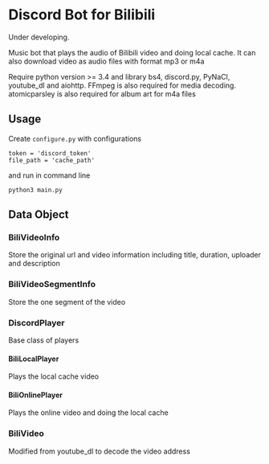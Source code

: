 # Discord Bot for Bilibili

Under developing.

Music bot that plays the audio of Bilibili video and doing local cache.
It can also download video as audio files with format mp3 or m4a

Require python version >= 3.4 and library bs4, discord.py, PyNaCl, youtube_dl and aiohttp.
FFmpeg is also required for media decoding.
atomicparsley is also required for album art for m4a files

## Usage

Create `configure.py` with configurations

```
token = 'discord_token'
file_path = 'cache_path'
```

and run in command line

```
python3 main.py
```

## Data Object

### BiliVideoInfo

Store the original url and video information including title, duration, uploader and description

### BiliVideoSegmentInfo

Store the one segment of the video

### DiscordPlayer

Base class of players

#### BiliLocalPlayer

Plays the local cache video

#### BiliOnlinePlayer

Plays the online video and doing the local cache

### BiliVideo

Modified from youtube_dl to decode the video address
